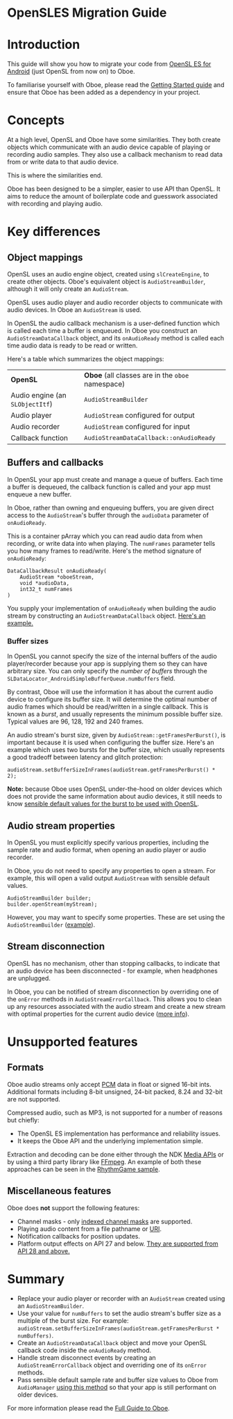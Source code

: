 OpenSLES Migration Guide
===

# Introduction

This guide will show you how to migrate your code from [OpenSL ES for Android](https://developer.android.com/ndk/guides/audio/opensl/opensl-for-android) (just OpenSL from now on) to Oboe. 

To familiarise yourself with Oboe, please read the [Getting Started guide](https://github.com/google/oboe/blob/main/docs/GettingStarted.md) and ensure that Oboe has been added as a dependency in your project.


# Concepts

At a high level, OpenSL and Oboe have some similarities. They both create objects which communicate with an audio device capable of playing or recording audio samples. They also use a callback mechanism to read data from or write data to that audio device.

This is where the similarities end.

Oboe has been designed to be a simpler, easier to use API than OpenSL. It aims to reduce the amount of boilerplate code and guesswork associated with recording and playing audio.


# Key differences


## Object mappings

OpenSL uses an audio engine object, created using `slCreateEngine`, to create other objects. Oboe's equivalent object is `AudioStreamBuilder`, although it will only create an `AudioStream`.

OpenSL uses audio player and audio recorder objects to communicate with audio devices. In Oboe an `AudioStream` is used.

In OpenSL the audio callback mechanism is a user-defined function which is called each time a buffer is enqueued. In Oboe you construct an `AudioStreamDataCallback` object, and its `onAudioReady` method is called each time audio data is ready to be read or written.  

Here's a table which summarizes the object mappings:


<table>
  <tr>
   <td><strong>OpenSL</strong>
   </td>
   <td><strong>Oboe </strong>(all classes are in the <code>oboe</code> namespace)
   </td>
  </tr>
  <tr>
   <td>Audio engine (an <code>SLObjectItf</code>)
   </td>
   <td><code>AudioStreamBuilder</code>
   </td>
  </tr>
  <tr>
   <td>Audio player
   </td>
   <td><code>AudioStream</code> configured for output
   </td>
  </tr>
  <tr>
   <td>Audio recorder
   </td>
   <td><code>AudioStream</code> configured for input
   </td>
  </tr>
  <tr>
   <td>Callback function
   </td>
   <td><code>AudioStreamDataCallback::onAudioReady</code>
   </td>
  </tr>
</table>



## Buffers and callbacks

In OpenSL your app must create and manage a queue of buffers. Each time a buffer is dequeued, the callback function is called and your app must enqueue a new buffer.

In Oboe, rather than owning and enqueuing buffers, you are given direct access to the `AudioStream`'s buffer through the `audioData` parameter of `onAudioReady`.

This is a container pArray which you can read audio data from when recording, or write data into when playing. The `numFrames` parameter tells you how many frames to read/write. Here's the method signature of `onAudioReady`:


```
DataCallbackResult onAudioReady(
    AudioStream *oboeStream,
    void *audioData,
    int32_t numFrames
)
```


You supply your implementation of `onAudioReady` when building the audio stream by constructing an `AudioStreamDataCallback` object. [Here's an example.](https://github.com/google/oboe/blob/main/docs/GettingStarted.md#creating-an-audio-stream)


### Buffer sizes

In OpenSL you cannot specify the size of the internal buffers of the audio player/recorder because your app is supplying them so they can have arbitrary size. You can only specify the _number of buffers_ through the `SLDataLocator_AndroidSimpleBufferQueue.numBuffers` field.

By contrast, Oboe will use the information it has about the current audio device to configure its buffer size. It will determine the optimal number of audio frames which should be read/written in a single callback. This is known as a _burst_, and usually represents the minimum possible buffer size. Typical values are 96, 128, 192 and 240 frames.  

An audio stream's burst size, given by `AudioStream::getFramesPerBurst()`, is important because it is used when configuring the buffer size. Here's an example which uses two bursts for the buffer size, which usually represents a good tradeoff between latency and glitch protection:


```
audioStream.setBufferSizeInFrames(audioStream.getFramesPerBurst() * 2);
```


**Note:** because Oboe uses OpenSL under-the-hood on older devices which does not provide the same information about audio devices, it still needs to know [sensible default values for the burst to be used with OpenSL](https://github.com/google/oboe/blob/main/docs/GettingStarted.md#obtaining-optimal-latency).


## Audio stream properties

In OpenSL you must explicitly specify various properties, including the sample rate and audio format, when opening an audio player or audio recorder.

In Oboe, you do not need to specify any properties to open a stream. For example, this will open a valid output `AudioStream` with sensible default values.


```
AudioStreamBuilder builder;
builder.openStream(myStream);
```


However, you may want to specify some properties. These are set using the `AudioStreamBuilder` ([example](https://github.com/google/oboe/blob/main/docs/FullGuide.md#set-the-audio-stream-configuration-using-an-audiostreambuilder)).


## Stream disconnection

OpenSL has no mechanism, other than stopping callbacks, to indicate that an audio device has been disconnected - for example, when headphones are unplugged.

In Oboe, you can be notified of stream disconnection by overriding one of the `onError` methods in `AudioStreamErrorCallback`. This allows you to clean up any resources associated with the audio stream and create a new stream with optimal properties for the current audio device ([more info](https://github.com/google/oboe/blob/main/docs/FullGuide.md#disconnected-audio-stream)).


# Unsupported features


## Formats

Oboe audio streams only accept [PCM](https://en.wikipedia.org/wiki/Pulse-code_modulation) data in float or signed 16-bit ints. Additional formats including 8-bit unsigned, 24-bit packed, 8.24 and 32-bit are not supported.

Compressed audio, such as MP3, is not supported for a number of reasons but chiefly:



*   The OpenSL ES implementation has performance and reliability issues.
*   It keeps the Oboe API and the underlying implementation simple.

Extraction and decoding can be done either through the NDK [Media APIs](https://developer.android.com/ndk/reference/group/media) or by using a third party library like [FFmpeg](https://ffmpeg.org/). An example of both these approaches can be seen in the [RhythmGame sample](https://github.com/google/oboe/tree/main/samples/RhythmGame).


## Miscellaneous features

Oboe does **not** support the following features:



*   Channel masks - only [indexed channel masks](https://developer.android.com/reference/kotlin/android/media/AudioFormat#channel-index-masks) are supported.
*   Playing audio content from a file pathname or [URI](https://en.wikipedia.org/wiki/Uniform_Resource_Identifier).
*   Notification callbacks for position updates.
*   Platform output effects on API 27 and below. [They are supported from API 28 and above.](https://github.com/google/oboe/wiki/TechNote_Effects)


# Summary



*   Replace your audio player or recorder with an `AudioStream` created using an `AudioStreamBuilder`.
*   Use your value for `numBuffers` to set the audio stream's buffer size as a multiple of the burst size. For example: `audioStream.setBufferSizeInFrames(audioStream.getFramesPerBurst * numBuffers)`.
*   Create an `AudioStreamDataCallback` object and move your OpenSL callback code inside the `onAudioReady` method.
*   Handle stream disconnect events by creating an `AudioStreamErrorCallback` object and overriding one of its `onError` methods.
*   Pass sensible default sample rate and buffer size values to Oboe from `AudioManager` [using this method](https://github.com/google/oboe/blob/main/docs/GettingStarted.md#obtaining-optimal-latency) so that your app is still performant on older devices.

For more information please read the [Full Guide to Oboe](https://github.com/google/oboe/blob/main/docs/FullGuide.md).
